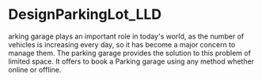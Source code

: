 # DesignParkingLot_LLD
arking garage plays an important role in today's world, as the number of vehicles is increasing every day, so it has become a major concern to manage them. The parking garage provides the solution to this problem of limited space. It offers to book a Parking garage using any method whether online or offline.
